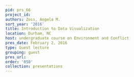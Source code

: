 ```yaml
---
pid: prs_66
project_id: 
authors: Zoss, Angela M.
sort_year: '2016'
title: Introduction to Data Visualization
location: Durham, NC
host: undergraduate course on Environment and Conflict
pres_date: February 2, 2016
type: Guest lecture
grouping: guest
pres_url: 
order: '058'
collection: presentations
---
```

